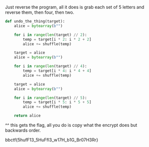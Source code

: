 Just reverse the program, all it does is grab each set of 5 letters and reverse them, then four, then two.


```python
def undo_the_thing(target):
    alice = bytearray(b"")

    for i in range(len(target) // 2):
        temp = target[i * 2: i * 2 + 2]
        alice += shuffle(temp)

    target = alice
    alice = bytearray(b"")

    for i in range(len(target) // 4):
        temp = target[i * 4: i * 4 + 4]
        alice += shuffle(temp)

    target = alice
    alice = bytearray(b"")

    for i in range(len(target) // 5):
        temp = target[i * 5: i * 5 + 5]
        alice += shuffle(temp)

    return alice
```

^^ this gets the flag, all you do is copy what the encrypt does but backwards order.

bbctf{5hufF13_5HuFfl3_w17H_b1G_Br07H3Rr}
